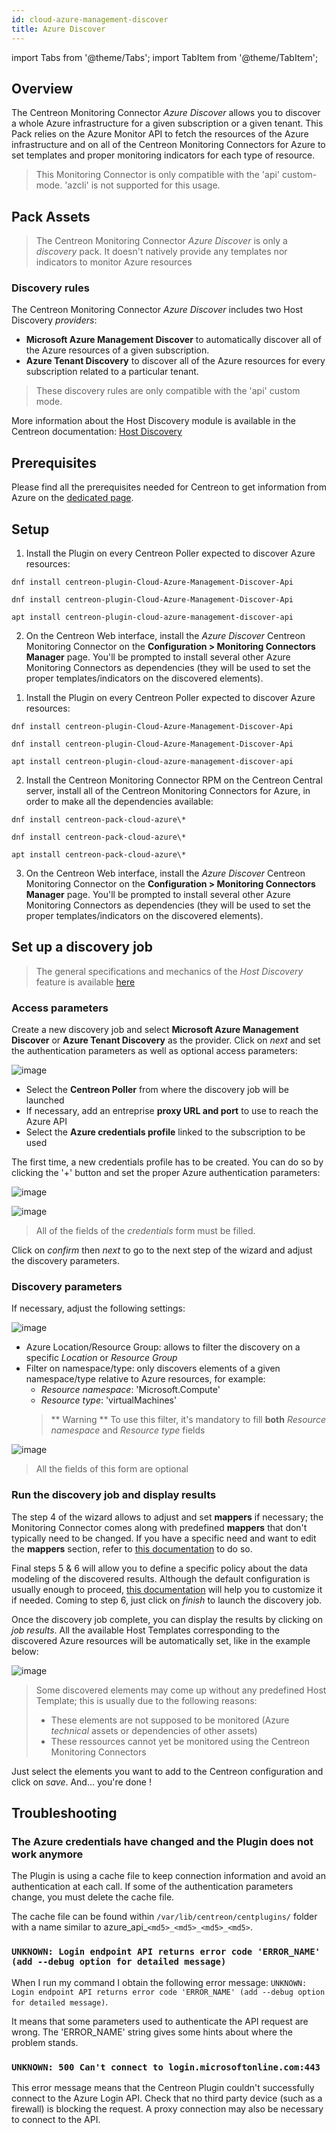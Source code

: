 ```yaml
---
id: cloud-azure-management-discover
title: Azure Discover
---
```

import Tabs from '@theme/Tabs';
import TabItem from '@theme/TabItem';


## Overview

The Centreon Monitoring Connector *Azure Discover* allows you to discover a whole Azure infrastructure for a given
subscription or a given tenant.
This Pack relies on the Azure Monitor API to fetch the resources of the Azure infrastructure and on all of the Centreon Monitoring Connectors
for Azure to set templates and proper monitoring indicators for each type of resource.

> This Monitoring Connector is only compatible with the 'api' custom-mode. 'azcli' is not supported for this usage.

## Pack Assets

> The Centreon Monitoring Connector *Azure Discover* is only a *discovery* pack. It doesn't natively provide any templates nor
> indicators to monitor Azure resources

### Discovery rules

The Centreon Monitoring Connector *Azure Discover* includes two Host Discovery *providers*:
- **Microsoft Azure Management Discover** to automatically discover all of the Azure resources of a given subscription.
- **Azure Tenant Discovery** to discover all of the Azure resources for every subscription related to a particular tenant.

> These discovery rules are only compatible with the 'api' custom mode.

More information about the Host Discovery module is available in the Centreon documentation:
[Host Discovery](/docs/monitoring/discovery/hosts-discovery)

## Prerequisites

Please find all the prerequisites needed for Centreon to get information from Azure on the [dedicated page](../getting-started/how-to-guides/azure-credential-configuration.md).

## Setup 

<Tabs groupId="sync">
<TabItem value="Online License" label="Online License">

1. Install the Plugin on every Centreon Poller expected to discover Azure resources:

<Tabs groupId="sync">
<TabItem value="Alma / RHEL / Oracle Linux 8" label="Alma / RHEL / Oracle Linux 8">

``` shell
dnf install centreon-plugin-Cloud-Azure-Management-Discover-Api
```

</TabItem>
<TabItem value="Alma / RHEL / Oracle Linux 9" label="Alma / RHEL / Oracle Linux 9">

``` shell
dnf install centreon-plugin-Cloud-Azure-Management-Discover-Api
```

</TabItem>
<TabItem value="Debian 11" label="Debian 11">

```shell
apt install centreon-plugin-cloud-azure-management-discover-api
```

</TabItem>
</Tabs>

2. On the Centreon Web interface, install the *Azure Discover* Centreon Monitoring Connector on the **Configuration > Monitoring Connectors Manager** page.
You'll be prompted to install several other Azure Monitoring Connectors as dependencies (they will be used to set the proper templates/indicators
on the discovered elements).

</TabItem>
<TabItem value="Offline License" label="Offline License">

1. Install the Plugin on every Centreon Poller expected to discover Azure resources:

<Tabs groupId="sync">
<TabItem value="Alma / RHEL / Oracle Linux 8" label="Alma / RHEL / Oracle Linux 8">

``` shell
dnf install centreon-plugin-Cloud-Azure-Management-Discover-Api
```

</TabItem>
<TabItem value="Alma / RHEL / Oracle Linux 9" label="Alma / RHEL / Oracle Linux 9">

``` shell
dnf install centreon-plugin-Cloud-Azure-Management-Discover-Api
```

</TabItem>
<TabItem value="Debian 11" label="Debian 11">

```shell
apt install centreon-plugin-cloud-azure-management-discover-api
```

</TabItem>
</Tabs>

2. Install the Centreon Monitoring Connector RPM on the Centreon Central server, install all of the Centreon Monitoring Connectors for Azure, in order
to make all the dependencies available:

<Tabs groupId="sync">
<TabItem value="Alma / RHEL / Oracle Linux 8" label="Alma / RHEL / Oracle Linux 8">

``` shell
dnf install centreon-pack-cloud-azure\*
```

</TabItem>
<TabItem value="Alma / RHEL / Oracle Linux 9" label="Alma / RHEL / Oracle Linux 9">

``` shell
dnf install centreon-pack-cloud-azure\*
```

</TabItem>
<TabItem value="Debian 11" label="Debian 11">

```shell
apt install centreon-pack-cloud-azure\*
```

</TabItem>
</Tabs>

3. On the Centreon Web interface, install the *Azure Discover* Centreon Monitoring Connector on the **Configuration > Monitoring Connectors Manager** page.
You'll be prompted to install several other Azure Monitoring Connectors as dependencies (they will be used to set the proper templates/indicators
on the discovered elements).

</TabItem>
</Tabs>

## Set up a discovery job

> The general specifications and mechanics of the *Host Discovery* feature is available [here](/docs/monitoring/discovery/hosts-discovery)

### Access parameters

Create a new discovery job and select **Microsoft Azure Management Discover** or **Azure Tenant Discovery** as the provider. Click on *next* and set the authentication parameters
as well as optional access parameters:

![image](../../../assets/integrations/plugin-packs/procedures/cloud-azure-management-discover-accessparameters.png)

- Select the **Centreon Poller** from where the discovery job will be launched
- If necessary, add an entreprise **proxy URL and port** to use to reach the Azure API
- Select the **Azure credentials profile** linked to the subscription to be used

The first time, a new credentials profile has to be created. You can do so by clicking the '+' button and set the proper Azure
authentication parameters:

<Tabs groupId="sync">
<TabItem value="Microsoft Azure Management Discover" label="Microsoft Azure Management Discover">

![image](../../../assets/integrations/plugin-packs/procedures/cloud-azure-management-discover-credentials.png)

</TabItem>
<TabItem value="Azure Tenant Discovery" label="Azure Tenant Discovery">

![image](../../../assets/integrations/plugin-packs/procedures/cloud-azure-management-discover-credentials-tenant.png)

</TabItem>
</Tabs>

> All of the fields of the *credentials* form must be filled.

Click on *confirm* then *next* to go to the next step of the wizard and adjust the discovery parameters.

### Discovery parameters

If necessary, adjust the following settings:

<Tabs groupId="sync">
<TabItem value="Microsoft Azure Management Discover" label="Microsoft Azure Management Discover">

![image](../../../assets/integrations/plugin-packs/procedures/cloud-azure-management-discover-discoparameters.png)

- Azure Location/Resource Group: allows to filter the discovery on a specific *Location* or *Resource Group*
- Filter on namespace/type: only discovers elements of a given namespace/type relative to Azure resources, for example:
    - *Resource namespace*: 'Microsoft.Compute'
    - *Resource type*: 'virtualMachines'
    > ** Warning ** To use this filter, it's mandatory to fill **both** *Resource namespace* and *Resource type* fields

</TabItem>
<TabItem value="Azure Tenant Discovery" label="Azure Tenant Discovery">

![image](../../../assets/integrations/plugin-packs/procedures/cloud-azure-management-discover-discoparameters-tenant.png)

</TabItem>
</Tabs>

> All the fields of this form are optional

### Run the discovery job and display results

The step 4 of the wizard allows to adjust and set **mappers** if necessary; the Monitoring Connector comes along with predefined **mappers** that
don't typically need to be changed. If you have a specific need and want to edit the **mappers** section, refer to 
[this documentation](/docs/monitoring/discovery/hosts-discovery#how-to-use-the-mappers) to do so.

Final steps 5 & 6 will allow you to define a specific policy about the data modeling of the discovered results. Although the default configuration
is usually enough to proceed, [this documentation](/docs/monitoring/discovery/hosts-discovery#define-analysis-and-update-policies) 
will help you to customize it if needed. Coming to step 6, just click on *finish* to launch the discovery job.

Once the discovery job complete, you can display the results by clicking on *job results*. All the available Host Templates
corresponding to the discovered Azure resources will be automatically set, like in the example below:

![image](../../../assets/integrations/plugin-packs/procedures/cloud-azure-management-discover-results.png)

> Some discovered elements may come up without any predefined Host Template; this is usually due to the following reasons:
> - These elements are not supposed to be monitored (Azure *technical* assets or dependencies of other assets)
> - These ressources cannot yet be monitored using the Centreon Monitoring Connectors

Just select the elements you want to add to the Centreon configuration and click on *save*. And... you're done !

## Troubleshooting

### The Azure credentials have changed and the Plugin does not work anymore

The Plugin is using a cache file to keep connection information and avoid an authentication at each call. 
If some of the authentication parameters change, you must delete the cache file. 

The cache file can be found within  ```/var/lib/centreon/centplugins/``` folder with a name similar to azure_api_`<md5>_<md5>_<md5>_<md5>`.

### ```UNKNOWN: Login endpoint API returns error code 'ERROR_NAME' (add --debug option for detailed message)```

When I run my command I obtain the following error message:
```UNKNOWN: Login endpoint API returns error code 'ERROR_NAME' (add --debug option for detailed message)```.

It means that some parameters used to authenticate the API request are wrong. The 'ERROR_NAME' string gives 
some hints about where the problem stands. 

### ```UNKNOWN: 500 Can't connect to login.microsoftonline.com:443```

This error message means that the Centreon Plugin couldn't successfully connect to the Azure Login API. Check that no third party
device (such as a firewall) is blocking the request. A proxy connection may also be necessary to connect to the API.
